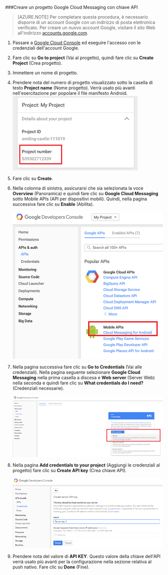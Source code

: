 
###Creare un progetto Google Cloud Messaging con chiave API

>[AZURE.NOTE] Per completare questa procedura, è necessario disporre di un account Google con un indirizzo di posta elettronica verificato. Per creare un nuovo account Google, visitare il sito Web all'indirizzo <a href="http://go.microsoft.com/fwlink/p/?LinkId=268302" target="_blank">accounts.google.com</a>.

1. Passare a [Google Cloud Console](https://console.developers.google.com/project) ed eseguire l'accesso con le credenziali dell'account Google.

2. Fare clic su **Go to project** (Vai al progetto), quindi fare clic su **Create Project** (Crea progetto).
<!--
   	![](./media/mobile-engagement-enable-google-cloud-messaging/new-project.png)

   	![](./media/mobile-engagement-enable-google-cloud-messaging/new-project-2.png)   
-->
3. Immettere un nome di progetto.

4. Prendere nota del numero di progetto visualizzato sotto la casella di testo **Project name** (Nome progetto). Verrà usato più avanti nell'esercitazione per popolare il file manifesto Android. ![](./media/mobile-engagement-enable-google-cloud-messaging/project-number.png)
5. Fare clic su **Create**.

6. Nella colonna di sinistra, assicurarsi che sia selezionata la voce **Overview** (Panoramica) e quindi fare clic su **Google Cloud Messaging** sotto Mobile APIs (API per dispositivi mobili). Quindi, nella pagina successiva fare clic su **Enable** (Abilita).

	![](./media/mobile-engagement-enable-google-cloud-messaging/enable-GCM.png)
<!--
	![](./media/mobile-engagement-enable-google-cloud-messaging/enable-gcm-2.png)
-->
7. Nella pagina successiva fare clic su **Go to Credentials** (Vai alle credenziali). Nella pagina seguente selezionare **Google Cloud Messaging** nella prima casella a discesa e **Web server** (Server Web) nella seconda e quindi fare clic su **What credentials do I need?** (Credenziali necessarie).

   	![](./media/mobile-engagement-enable-google-cloud-messaging/create-server-key.png)

8. Nella pagina **Add credentials to your project** (Aggiungi le credenziali al progetto) fare clic su **Create API key** (Crea chiave API).

   	![](./media/mobile-engagement-enable-google-cloud-messaging/create-server-key5.png)
<!--
   	![](./media/mobile-engagement-enable-google-cloud-messaging/create-server-key6.png)
-->
9. Prendere nota del valore di **API KEY**. Questo valore della chiave dell'API verrà usato più avanti per la configurazione nella sezione relativa al push nativo. Fare clic su **Done** (Fine).

<!---HONumber=AcomDC_0608_2016-->
